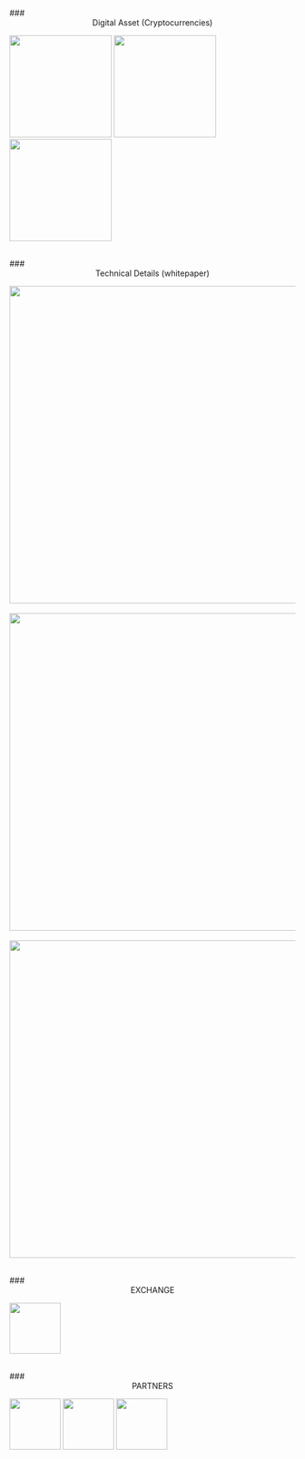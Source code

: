 <br/>
### <center>Digital Asset (Cryptocurrencies)</center>  

[<img src="../images/chronon.png" width="180">](https://robinadaptor.github.io/chronon) [<img src="../images/genero.png" width="180">](https://robinadaptor.github.io/genero) [<img src="../images/renish.png" width="180">](https://robinadaptor.github.io/renish)


<br/>
### <center>Technical Details (whitepaper)</center>  

[<img src="../images/p1.png" width="560">](https://github.com/robinadaptor/help/blob/master/3moper.md)       
<br/>
[<img src="../images/p2.png" width="560">](https://github.com/robinadaptor/help/blob/master/chainnet.md)    
<br/>
[<img src="../images/p3.png" width="560">](https://github.com/robinadaptor/help/blob/master/systempolicy.md)    

<br/>
### <center>EXCHANGE</center>  

[<img src="../images/chamber.png" width="90">](https://robinadaptor.github.io/chamber)    

<br/>
### <center>PARTNERS</center>  

[<img src="../images/coinpayments.png" width="90">](https://robinadaptor.github.io/swapbot/) [<img src="../images/coinlib.png" width="90">](https://coinlib.io/coin/RNSH/Renish)  [<img src="../images/openchains.png" width="90">](https://openchains.info/)      

